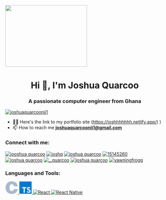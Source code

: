 <img text-align="centre" width="259" height="195" src="https://assets.bitdegree.org/online-learning-platforms/storage/media/2018/08/how-to-become-a-programmer.jpg">
<h1 align="center">Hi 👋, I'm Joshua Quarcoo</h1>
<h3 align="center">A passionate computer engineer from Ghana</h3>

<p align="left"> <a href="https://github.com/ryo-ma/github-profile-trophy"><img src="https://github-profile-trophy.vercel.app/?username=joshuaquarcoonii1" alt="joshuaquarcoonii1" /></a> </p>

- 👨‍💻 Here's the link to my portfolio site (https://joshhhhhhh.netlify.app/)
)
- 📫 How to reach me **joshuaquarcoonii1@gmail.com**

<h3 align="left">Connect with me:</h3>
<p align="left">
<a href="https://dev.to/jooshua quarcoo" target="blank"><img align="center" src="https://raw.githubusercontent.com/rahuldkjain/github-profile-readme-generator/master/src/images/icons/Social/devto.svg" alt="jooshua quarcoo" height="30" width="40" /></a>
<a href="https://twitter.com/joshq" target="blank"><img align="center" src="https://raw.githubusercontent.com/rahuldkjain/github-profile-readme-generator/master/src/images/icons/Social/twitter.svg" alt="joshq" height="30" width="40" /></a>
<a href="https://linkedin.com/in/joshua quarcoo" target="blank"><img align="center" src="https://raw.githubusercontent.com/rahuldkjain/github-profile-readme-generator/master/src/images/icons/Social/linked-in-alt.svg" alt="joshua quarcoo" height="30" width="40" /></a>
<a href="https://stackoverflow.com/users/15145260" target="blank"><img align="center" src="https://raw.githubusercontent.com/rahuldkjain/github-profile-readme-generator/master/src/images/icons/Social/stack-overflow.svg" alt="15145260" height="30" width="40" /></a>
<a href="https://fb.com/joshua quarcoo" target="blank"><img align="center" src="https://raw.githubusercontent.com/rahuldkjain/github-profile-readme-generator/master/src/images/icons/Social/facebook.svg" alt="joshua quarcoo" height="30" width="40" /></a>
<a href="https://instagram.com/_.quarcoo" target="blank"><img align="center" src="https://raw.githubusercontent.com/rahuldkjain/github-profile-readme-generator/master/src/images/icons/Social/instagram.svg" alt="_.quarcoo" height="30" width="40" /></a>
<a href="https://www.hackerrank.com/joshua quarcoo" target="blank"><img align="center" src="https://raw.githubusercontent.com/rahuldkjain/github-profile-readme-generator/master/src/images/icons/Social/hackerrank.svg" alt="joshua quarcoo" height="30" width="40" /></a>
<a href="https://www.leetcode.com/yawningfrogg" target="blank"><img align="center" src="https://raw.githubusercontent.com/rahuldkjain/github-profile-readme-generator/master/src/images/icons/Social/leetcode.svg" alt="yawningfrogg" height="30" width="40" /></a>
</p>

<h3 align="left">Languages and Tools:</h3>
<p align="left">
  <a href="https://www.cprogramming.com/" target="_blank" rel="noreferrer">
    <img src="https://raw.githubusercontent.com/devicons/devicon/master/icons/c/c-original.svg" alt="c" width="40" height="40"/>
  </a>
  <a href="https://www.typescriptlang.org/" target="_blank" rel="noreferrer">
    <img src="https://raw.githubusercontent.com/devicons/devicon/master/icons/typescript/typescript-original.svg" alt="typescript" width="40" height="40"/>
  </a>
  <a href="https://reactjs.org/" target="_blank" rel="noreferrer">
    <img src="https://upload.wikimedia.org/wikipedia/commons/a/a7/React-icon.svg" alt="React" width="40" height="40"/>
  </a>
  <a href="https://reactnative.dev/" target="_blank" rel="noreferrer">
    <img src="https://reactnative.dev/img/header_logo.svg" alt="React Native" width="40" height="40"/>
  </a>
</p>
